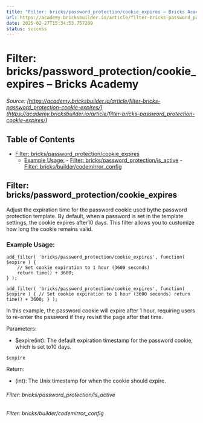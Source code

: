 ```yaml
---
title: "Filter: bricks/password_protection/cookie_expires – Bricks Academy"
url: https://academy.bricksbuilder.io/article/filter-bricks-password_protection-cookie-expires/
date: 2025-02-27T15:34:53.757209
status: success
---
```


# Filter: bricks/password_protection/cookie_expires – Bricks Academy

*Source: [https://academy.bricksbuilder.io/article/filter-bricks-password_protection-cookie-expires/](https://academy.bricksbuilder.io/article/filter-bricks-password_protection-cookie-expires/)*

## Table of Contents

- [Filter: bricks/password_protection/cookie_expires](#filter-brickspasswordprotectioncookieexpires)
  - [Example Usage:](#example-usage)
        - [Filter: bricks/password_protection/is_active](#filter-brickspasswordprotectionisactive)
        - [Filter: bricks/builder/codemirror_config](#filter-bricksbuildercodemirrorconfig)

## Filter: bricks/password_protection/cookie_expires

Adjust the expiration time for the password cookie used bythe password protection template. By default, when a password is set in the template settings, the cookie expires after10 days. This filter allows you to customize how long the cookie remains valid.

### Example Usage:

```
add_filter( 'bricks/password_protection/cookie_expires', function( $expire ) {
    // Set cookie expiration to 1 hour (3600 seconds)
    return time() + 3600;
} );
```

`add_filter( 'bricks/password_protection/cookie_expires', function( $expire ) {
    // Set cookie expiration to 1 hour (3600 seconds)
    return time() + 3600;
} );`

In this example, the password cookie will expire after 1 hour, requiring users to re-enter the password if they revisit the page after that time.

Parameters:

- $expire(int): The default expiration timestamp for the password cookie, which is set to10 days.

`$expire`

Return:

- (int): The Unix timestamp for when the cookie should expire.

###### Filter: bricks/password_protection/is_active

###### Filter: bricks/builder/codemirror_config


